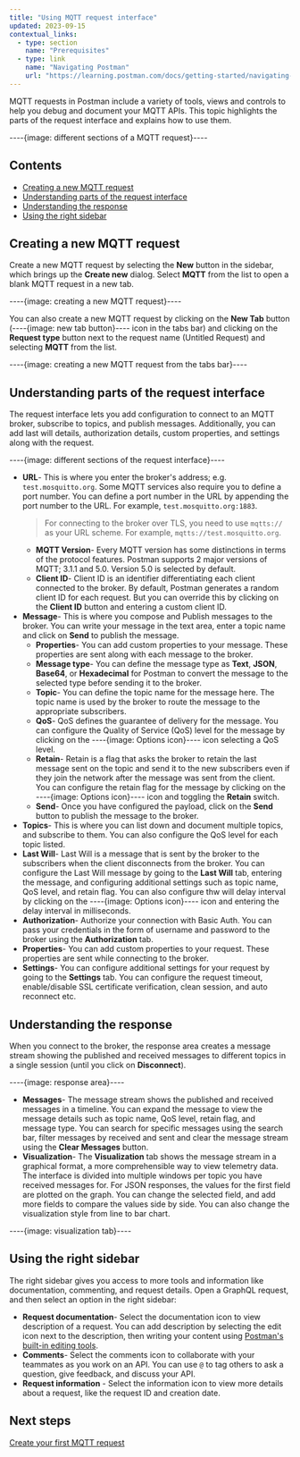```yaml
---
title: "Using MQTT request interface"
updated: 2023-09-15
contextual_links:
  - type: section
    name: "Prerequisites"
  - type: link
    name: "Navigating Postman"
    url: "https://learning.postman.com/docs/getting-started/navigating-postman/"
---
```


MQTT requests in Postman include a variety of tools, views and controls to help you debug and document your MQTT APIs. This topic highlights the parts of the request interface and explains how to use them.

----{image: different sections of a MQTT request}----

## Contents

- [Creating a new MQTT request](#creating-a-new-MQTT-request)
- [Understanding parts of the request interface](#understanding-parts-of-the-request-interface)
- [Understanding the response](#understanding-the-response)
- [Using the right sidebar](#using-the-right-sidebar)

## Creating a new MQTT request

Create a new MQTT request by selecting the **New** button in the sidebar, which brings up the **Create new** dialog. Select **MQTT** from the list to open a blank MQTT request in a new tab.

----{image: creating a new MQTT request}----

You can also create a new MQTT request by clicking on the **New Tab** button (----{image: new tab button}---- icon in the tabs bar) and clicking on the **Request type** button next to the request name (Untitled Request) and selecting **MQTT** from the list.

----{image: creating a new MQTT request from the tabs bar}----

## Understanding parts of the request interface

The request interface lets you add configuration to connect to an MQTT broker, subscribe to topics, and publish messages. Additionally, you can add last will details, authorization details, custom properties, and settings along with the request.

----{image: different sections of the request interface}----

- **URL**- This is where you enter the broker's address; e.g. `test.mosquitto.org`. Some MQTT services also require you to define a port number. You can define a port number in the URL by appending the port number to the URL. For example, `test.mosquitto.org:1883`.
    > For connecting to the broker over TLS, you need to use `mqtts://` as your URL scheme. For example, `mqtts://test.mosquitto.org`.
    - **MQTT Version**- Every MQTT version has some distinctions in terms of the protocol features. Postman supports 2 major versions of MQTT; 3.1.1 and 5.0. Version 5.0 is selected by default.
    - **Client ID**- Client ID is an identifier differentiating each client connected to the broker. By default, Postman generates a random client ID for each request. But you can override this by clicking on the **Client ID** button and entering a custom client ID.
- **Message**- This is where you compose and Publish messages to the broker. You can write your message in the text area, enter a topic name and click on **Send** to publish the message.
    - **Properties**- You can add custom properties to your message. These properties are sent along with each message to the broker.
    - **Message type**- You can define the message type as **Text**, **JSON**, **Base64**, or **Hexadecimal** for Postman to convert the message to the selected type before sending it to the broker.
    - **Topic**- You can define the topic name for the message here. The topic name is used by the broker to route the message to the appropriate subscribers.
    - **QoS**- QoS defines the guarantee of delivery for the message. You can configure the Quality of Service (QoS) level for the message by clicking on the ----{image: Options icon}---- icon selecting a QoS level.
    - **Retain**- Retain is a flag that asks the broker to retain the last message sent on the topic and send it to the new subscribers even if they join the network after the message was sent from the client. You can configure the retain flag for the message by clicking on the ----{image: Options icon}---- icon and toggling the **Retain** switch.
    - **Send**- Once you have configured the payload, click on the **Send** button to publish the message to the broker.
- **Topics**- This is where you can list down and document multiple topics, and subscribe to them. You can also configure the QoS level for each topic listed.
- **Last Will**- Last Will is a message that is sent by the broker to the subscribers when the client disconnects from the broker. You can configure the Last Will message by going to the **Last Will** tab, entering the message, and configuring additional settings such as topic name, QoS level, and retain flag. You can also configure thw will delay interval by clicking on the ----{image: Options icon}---- icon and entering the delay interval in milliseconds.
- **Authorization**- Authorize your connection with Basic Auth. You can pass your credentials in the form of username and password to the broker using the **Authorization** tab.
- **Properties**- You can add custom properties to your request. These properties are sent while connecting to the broker.
- **Settings**- You can configure additional settings for your request by going to the **Settings** tab. You can configure the request timeout, enable/disable SSL certificate verification, clean session, and auto reconnect etc.

## Understanding the response

When you connect to the broker, the response area creates a message stream showing the published and received messages to different topics in a single session (until you click on **Disconnect**).

----{image: response area}----

- **Messages**- The message stream shows the published and received messages in a timeline. You can expand the message to view the message details such as topic name, QoS level, retain flag, and message type. You can search for specific messages using the search bar, filter messages by received and sent and clear the message stream using the **Clear Messages** button.
- **Visualization**- The **Visualization** tab shows the message stream in a graphical format, a more comprehensible way to view telemetry data. The interface is divided into multiple windows per topic you have received messages for. For JSON responses, the values for the first field are plotted on the graph. You can change the selected field, and add more fields to compare the values side by side. You can also change the visualization style from line to bar chart.

----{image: visualization tab}----

## Using the right sidebar

The right sidebar gives you access to more tools and information like documentation, commenting, and request details. Open a GraphQL request, and then select an option in the right sidebar:

- **Request documentation**- Select the documentation icon to view description of a request. You can add description by selecting the edit icon next to the description, then writing your content using [Postman's built-in editing tools](https://learning.postman.com/docs/publishing-your-api/authoring-your-documentation/).
- **Comments**- Select the comments icon to collaborate with your teammates as you work on an API. You can use `@` to tag others to ask a question, give feedback, and discuss your API.
- **Request information** - Select the information icon to view more details about a request, like the request ID and creation date.

## Next steps

[Create your first MQTT request](/postman-api-client/mqtt-client/first-mqtt-request/)
